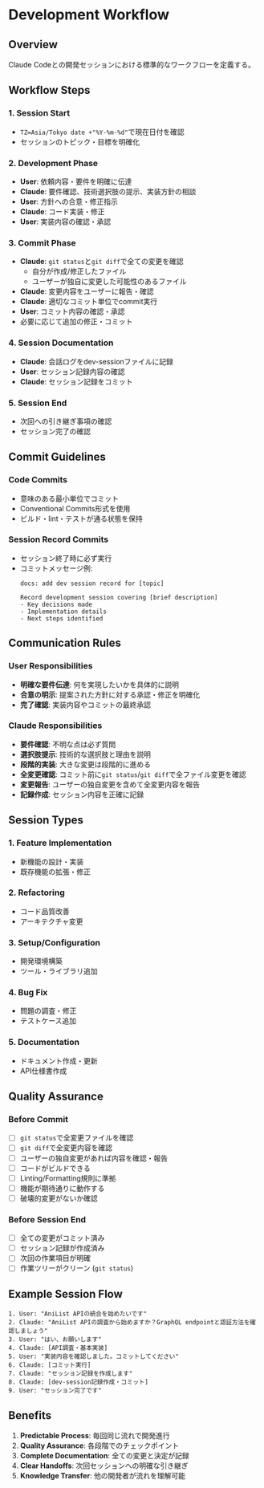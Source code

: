 # Development Workflow

## Overview

Claude Codeとの開発セッションにおける標準的なワークフローを定義する。

## Workflow Steps

### 1. Session Start
- `TZ=Asia/Tokyo date +"%Y-%m-%d"`で現在日付を確認
- セッションのトピック・目標を明確化

### 2. Development Phase
- **User**: 依頼内容・要件を明確に伝達
- **Claude**: 要件確認、技術選択肢の提示、実装方針の相談
- **User**: 方針への合意・修正指示
- **Claude**: コード実装・修正
- **User**: 実装内容の確認・承認

### 3. Commit Phase
- **Claude**: `git status`と`git diff`で全ての変更を確認
  - 自分が作成/修正したファイル
  - ユーザーが独自に変更した可能性のあるファイル
- **Claude**: 変更内容をユーザーに報告・確認
- **Claude**: 適切なコミット単位でcommit実行
- **User**: コミット内容の確認・承認
- 必要に応じて追加の修正・コミット

### 4. Session Documentation
- **Claude**: 会話ログをdev-sessionファイルに記録
- **User**: セッション記録内容の確認
- **Claude**: セッション記録をコミット

### 5. Session End
- 次回への引き継ぎ事項の確認
- セッション完了の確認

## Commit Guidelines

### Code Commits
- 意味のある最小単位でコミット
- Conventional Commits形式を使用
- ビルド・lint・テストが通る状態を保持

### Session Record Commits
- セッション終了時に必ず実行
- コミットメッセージ例:
  ```
  docs: add dev session record for [topic]
  
  Record development session covering [brief description]
  - Key decisions made
  - Implementation details
  - Next steps identified
  ```

## Communication Rules

### User Responsibilities
- **明確な要件伝達**: 何を実現したいかを具体的に説明
- **合意の明示**: 提案された方針に対する承認・修正を明確化
- **完了確認**: 実装内容やコミットの最終承認

### Claude Responsibilities
- **要件確認**: 不明な点は必ず質問
- **選択肢提示**: 技術的な選択肢と理由を説明
- **段階的実装**: 大きな変更は段階的に進める
- **全変更確認**: コミット前に`git status`/`git diff`で全ファイル変更を確認
- **変更報告**: ユーザーの独自変更を含めて全変更内容を報告
- **記録作成**: セッション内容を正確に記録

## Session Types

### 1. Feature Implementation
- 新機能の設計・実装
- 既存機能の拡張・修正

### 2. Refactoring
- コード品質改善
- アーキテクチャ変更

### 3. Setup/Configuration
- 開発環境構築
- ツール・ライブラリ追加

### 4. Bug Fix
- 問題の調査・修正
- テストケース追加

### 5. Documentation
- ドキュメント作成・更新
- API仕様書作成

## Quality Assurance

### Before Commit
- [ ] `git status`で全変更ファイルを確認
- [ ] `git diff`で全変更内容を確認
- [ ] ユーザーの独自変更があれば内容を確認・報告
- [ ] コードがビルドできる
- [ ] Linting/Formatting規則に準拠
- [ ] 機能が期待通りに動作する
- [ ] 破壊的変更がないか確認

### Before Session End
- [ ] 全ての変更がコミット済み
- [ ] セッション記録が作成済み
- [ ] 次回の作業項目が明確
- [ ] 作業ツリーがクリーン (`git status`)

## Example Session Flow

```
1. User: "AniList APIの統合を始めたいです"
2. Claude: "AniList APIの調査から始めますか？GraphQL endpointと認証方法を確認しましょう"
3. User: "はい、お願いします"
4. Claude: [API調査・基本実装]
5. User: "実装内容を確認しました。コミットしてください"
6. Claude: [コミット実行]
7. Claude: "セッション記録を作成します"
8. Claude: [dev-session記録作成・コミット]
9. User: "セッション完了です"
```

## Benefits

1. **Predictable Process**: 毎回同じ流れで開発進行
2. **Quality Assurance**: 各段階でのチェックポイント
3. **Complete Documentation**: 全ての変更と決定が記録
4. **Clear Handoffs**: 次回セッションへの明確な引き継ぎ
5. **Knowledge Transfer**: 他の開発者が流れを理解可能